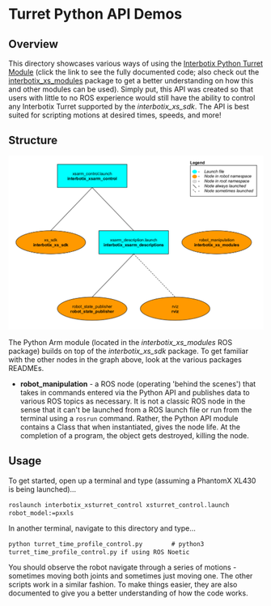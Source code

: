 # Turret Python API Demos

## Overview
This directory showcases various ways of using the [Interbotix Python Turret Module](https://github.com/Interbotix/interbotix_ros_toolboxes/blob/main/interbotix_xs_toolbox/interbotix_xs_modules/src/interbotix_xs_modules/turret.py) (click the link to see the fully documented code; also check out the [interbotix_xs_modules](https://github.com/Interbotix/interbotix_ros_toolboxes/tree/main/interbotix_xs_toolbox/interbotix_xs_modules) package to get a better understanding on how this and other modules can be used). Simply put, this API was created so that users with little to no ROS experience would still have the ability to control any Interbotix Turret supported by the *interbotix_xs_sdk*. The API is best suited for scripting motions at desired times, speeds, and more!

## Structure
![xsturret_python_demos_flowchart](images/xsturret_python_demos_flowchart.png)

The Python Arm module (located in the *interbotix_xs_modules* ROS package) builds on top of the *interbotix_xs_sdk* package. To get familiar with the other nodes in the graph above, look at the various packages READMEs.
- **robot_manipulation** - a ROS node (operating 'behind the scenes') that takes in commands entered via the Python API and publishes data to various ROS topics as necessary. It is not a classic ROS node in the sense that it can't be launched from a ROS launch file or run from the terminal using a `rosrun` command. Rather, the Python API module contains a Class that when instantiated, gives the node life. At the completion of a program, the object gets destroyed, killing the node.

## Usage
To get started, open up a terminal and type (assuming a PhantomX XL430 is being launched)...
```
roslaunch interbotix_xsturret_control xsturret_control.launch robot_model:=pxxls
```
In another terminal, navigate to this directory and type...
```
python turret_time_profile_control.py        # python3 turret_time_profile_control.py if using ROS Noetic
```
You should observe the robot navigate through a series of motions - sometimes moving both joints and sometimes just moving one. The other scripts work in a similar fashion. To make things easier, they are also documented to give you a better understanding of how the code works.
